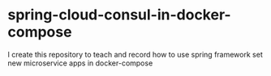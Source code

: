 # spring-cloud-consul-in-docker-compose
I create this repository to teach and record how to use spring framework set new microservice apps in docker-compose
